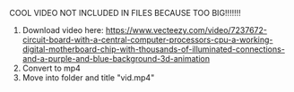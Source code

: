 COOL VIDEO NOT INCLUDED IN FILES BECAUSE TOO BIG!!!!!!!
1. Download video here: https://www.vecteezy.com/video/7237672-circuit-board-with-a-central-computer-processors-cpu-a-working-digital-motherboard-chip-with-thousands-of-illuminated-connections-and-a-purple-and-blue-background-3d-animation
2. Convert to mp4
3. Move into folder and title "vid.mp4"
